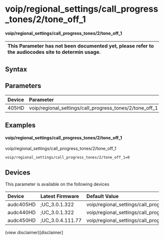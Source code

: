 ﻿---
description: voip/regional_settings/call_progress_tones/2/tone_off_1
search: false
---

# voip/regional_settings/call_progress_tones/2/tone_off_1

#### voip/regional_settings/call_progress_tones/2/tone_off_1


| This Parameter has not been documented yet, please refer to the audiocodes site to determin usage.  | 
| :--- |

## Syntax

## Parameters
|Device|Parameter|value|Description|
|:---|:---|:---|:---|
| 405HD | voip/regional_settings/call_progress_tones/2/tone_off_1 |  |  |

## Examples
#### voip/regional_settings/call_progress_tones/2/tone_off_1

voip/regional_settings/call_progress_tones/2/tone_off_1

```
voip/regional_settings/call_progress_tones/2/tone_off_1=0
```

## Devices
This parameter is available on the following devices

| Device | Latest Firmware | Default Value |
|:---|:---|:---|
| audc405HD | ;UC_3.0.1.322 | voip/regional_settings/call_progress_tones/2/tone_off_1=0 
| audc440HD | ;UC_3.0.1.322 | voip/regional_settings/call_progress_tones/2/tone_off_1=0 
| audc450HD | ;UC_3.0.4.111.77 | voip/regional_settings/call_progress_tones/2/tone_off_1=0 

(view disclaimer)[disclaimer]
